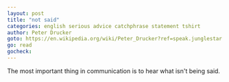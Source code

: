 ```yaml
---
layout: post
title: "not said"
categories: english serious advice catchphrase statement tshirt
author: Peter Drucker
goto: https://en.wikipedia.org/wiki/Peter_Drucker?ref=speak.junglestar.org
go: read
gocheck:
---
```

The most important thing in communication is to hear what isn't being said.
